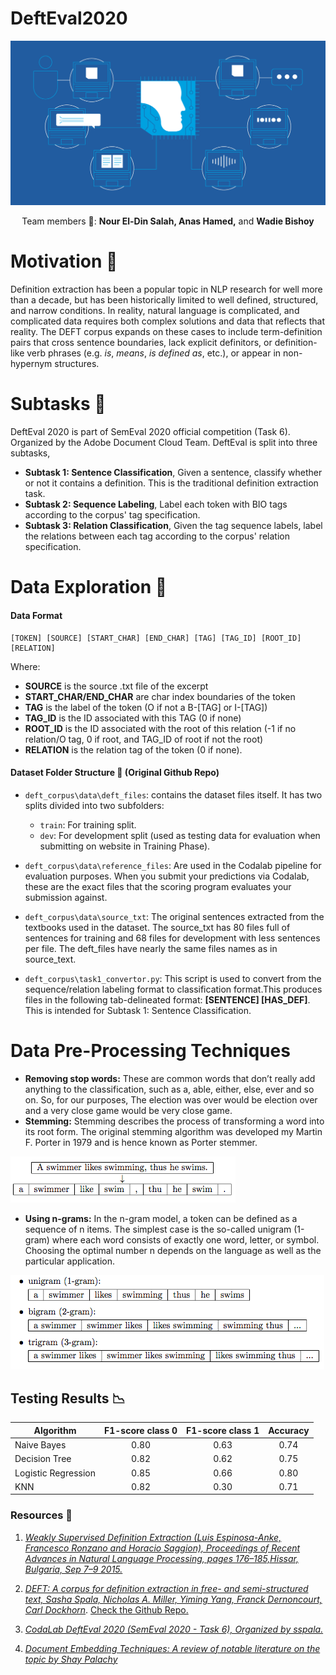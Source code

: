 # DeftEval2020

![](images/nlp.png)


<p align="center">
 Team members 🤟: <b>Nour El-Din Salah, Anas Hamed,</b> and <b>Wadie Bishoy</b>
</p>



# Motivation 🎯

Definition extraction has been a popular topic in NLP research for well more than a decade, but has been historically limited to well defined, structured, and narrow conditions. In reality, natural language is complicated, and complicated data requires both complex solutions and data that reflects that reality. The DEFT corpus expands on these cases to include term-definition pairs that cross sentence boundaries, lack explicit definitors, or definition-like verb phrases (e.g. *is*, *means*, *is defined as*, etc.), or appear in non-hypernym structures.



# Subtasks 📔

DeftEval 2020 is part of SemEval 2020 official competition (Task 6). Organized by the Adobe Document Cloud Team. DeftEval is split into three subtasks,

- **Subtask 1: Sentence Classification**, Given a sentence, classify whether or not it contains a definition. This is the traditional definition extraction task.
- **Subtask 2: Sequence Labeling**, Label each token with BIO tags according to the corpus' tag specification.
- **Subtask 3: Relation Classification**, Given the tag sequence labels, label the relations between each tag according to the corpus' relation specification.



# Data Exploration 🔬



#### Data Format

```
[TOKEN] [SOURCE] [START_CHAR] [END_CHAR] [TAG] [TAG_ID] [ROOT_ID] [RELATION]
```

Where:

- **SOURCE** is the source .txt file of the excerpt
- **START_CHAR/END_CHAR** are char index boundaries of the token
- **TAG** is the label of the token (O if not a B-[TAG] or I-[TAG])
- **TAG_ID** is the ID associated with this TAG (0 if none)
- **ROOT_ID** is the ID associated with the root of this relation (-1 if no relation/O tag, 0 if root, and TAG_ID of root if not the root)
- **RELATION** is the relation tag of the token (0 if none).



#### Dataset Folder Structure 📁 (Original Github Repo)

- `deft_corpus\data\deft_files`: contains the dataset files itself. It has two splits divided into two subfolders:
  - `train`: For training split.
  - `dev`: For development split (used as testing data for evaluation when submitting on website in Training Phase).

- `deft_corpus\data\reference_files`: Are used in the Codalab pipeline for evaluation purposes. When you submit your predictions via Codalab, these are the exact files that the scoring program evaluates your submission against.
- `deft_corpus\data\source_txt`: The original sentences extracted from the textbooks used in the dataset. The source_txt has 80 files full of sentences for training and 68 files for development with less sentences per file. The deft_files have nearly the same files names as in source_text.
- `deft_corpus\task1_convertor.py`: This script is used to convert from the sequence/relation labeling format to classification format.This produces files in the following tab-delineated format: **[SENTENCE] [HAS_DEF]**. This is intended for Subtask 1: Sentence Classification.



# Data Pre-Processing Techniques

- **Removing stop words:** These are common words that don’t really add anything to the classification, such as a, able, either, else, ever and so on. So, for our purposes, The election was over would be election over and a very close game would be very close game.
- **Stemming:** Stemming describes the process of transforming a word into its root form. The original stemming algorithm was developed my Martin F. Porter in 1979 and is hence known as Porter stemmer.

![image-20200601204527161](images/image-20200601204527161.png)

- **Using n-grams:** In the n-gram model, a token can be defined as a sequence of n items. The simplest case is the so-called unigram (1-gram) where each word consists of exactly one word, letter, or symbol. Choosing the optimal number n depends on the language as well as the particular application.

![image-20200601204908459](images/image-20200601204908459.png)



## Testing Results 📉

| Algorithm           | F1-score class 0 | F1-score class 1 | Accuracy |
| ------------------- | :--------------: | :--------------: | :------: |
| Naive Bayes         |       0.80       |       0.63       |   0.74   |
| Decision Tree       |       0.82       |       0.62       |   0.75   |
| Logistic Regression |       0.85       |       0.66       |   0.80   |
| KNN                 |       0.82       |       0.30       |   0.71   |



### Resources 🔗

1. [*Weakly Supervised Definition Extraction (Luis Espinosa-Anke, Francesco Ronzano and Horacio Saggion), Proceedings of Recent Advances in Natural Language Processing, pages 176–185,Hissar, Bulgaria, Sep 7–9 2015.*](https://www.aclweb.org/anthology/R15-1025.pdf)

2. [*DEFT: A corpus for definition extraction in free- and semi-structured text, Sasha Spala, Nicholas A. Miller, Yiming Yang, Franck Dernoncourt, Carl Dockhorn*](https://www.aclweb.org/anthology/W19-4015/). [Check the Github Repo.](https://github.com/adobe-research/deft_corpus)
  
3. [*CodaLab DeftEval 2020 (SemEval 2020 - Task 6), Organized by sspala.*](https://competitions.codalab.org/competitions/20900#learn_the_details)

5. [*Document Embedding Techniques: A review of notable literature on the topic by Shay Palachy*](https://towardsdatascience.com/document-embedding-techniques-fed3e7a6a25d)
